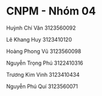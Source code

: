 # CNPM - Nhóm 04

Huỳnh Chí Văn    	3123560092

Lê Khang Huy	    3123410120

Hoàng Phong Vũ  	3123560098

Nguyễn Trọng Phú  3122410316

Trương Kim Vinh	  3123410434

Nguyễn Phú Quí	  3123560071
